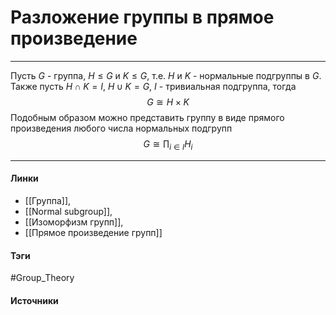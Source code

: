 # Разложение группы в прямое произведение
***
Пусть $G$ - группа, $H\le G$ и $K\le G$, т.е. $H$ и $K$ - нормальные подгруппы в $G$. Также пусть $H\cap K=I$, $H\cup K=G$, $I$ - тривиальная подгруппа, тогда
$$
G\cong H\times K
$$
Подобным образом можно представить группу в виде прямого произведения любого числа нормальных подгрупп
$$
G\cong\prod_{i\in I}H_{i}
$$
***
#### Линки
- [[Группа]],
- [[Normal subgroup]],
- [[Изоморфизм групп]],
- [[Прямое произведение групп]]
#### Тэги
 #Group_Theory 
#### Источники
